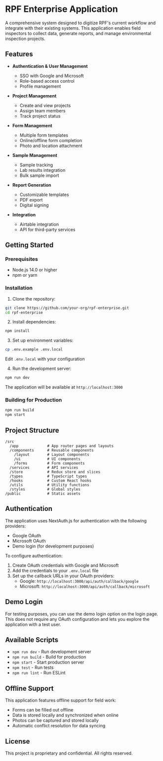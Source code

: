 # RPF Enterprise Application

A comprehensive system designed to digitize RPF's current workflow and integrate with their existing systems. This application enables field inspectors to collect data, generate reports, and manage environmental inspection projects.

## Features

- **Authentication & User Management**
  - SSO with Google and Microsoft
  - Role-based access control
  - Profile management

- **Project Management**
  - Create and view projects
  - Assign team members
  - Track project status

- **Form Management**
  - Multiple form templates
  - Online/offline form completion
  - Photo and location attachment

- **Sample Management**
  - Sample tracking
  - Lab results integration
  - Bulk sample import

- **Report Generation**
  - Customizable templates
  - PDF export
  - Digital signing

- **Integration**
  - Airtable integration
  - API for third-party services

## Getting Started

### Prerequisites

- Node.js 14.0 or higher
- npm or yarn

### Installation

1. Clone the repository:
```bash
git clone https://github.com/your-org/rpf-enterprise.git
cd rpf-enterprise
```

2. Install dependencies:
```bash
npm install
```

3. Set up environment variables:
```bash
cp .env.example .env.local
```
Edit `.env.local` with your configuration

4. Run the development server:
```bash
npm run dev
```

The application will be available at `http://localhost:3000`

### Building for Production

```bash
npm run build
npm start
```

## Project Structure

```
/src
  /app             # App router pages and layouts
  /components      # Reusable components
    /layout        # Layout components
    /ui            # UI components
    /forms         # Form components
  /services        # API services
  /store           # Redux store and slices
  /types           # TypeScript types
  /hooks           # Custom React hooks
  /utils           # Utility functions
  /styles          # Global styles
/public            # Static assets
```

## Authentication

The application uses NextAuth.js for authentication with the following providers:

- Google OAuth
- Microsoft OAuth
- Demo login (for development purposes)

To configure authentication:

1. Create OAuth credentials with Google and Microsoft
2. Add the credentials to your `.env.local` file
3. Set up the callback URLs in your OAuth providers:
   - Google: `http://localhost:3000/api/auth/callback/google`
   - Microsoft: `http://localhost:3000/api/auth/callback/microsoft`

## Demo Login

For testing purposes, you can use the demo login option on the login page. This does not require any OAuth configuration and lets you explore the application with a test user.

## Available Scripts

- `npm run dev` - Run development server
- `npm run build` - Build for production
- `npm start` - Start production server
- `npm test` - Run tests
- `npm run lint` - Run ESLint

## Offline Support

This application features offline support for field work:

- Forms can be filled out offline
- Data is stored locally and synchronized when online
- Photos can be captured and stored locally
- Automatic conflict resolution for data syncing

## License

This project is proprietary and confidential. All rights reserved.
